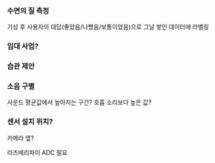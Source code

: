 ### 수면의 질 측정

기상 후 사용자의 대답(좋았음/나빴음/보통이었음)으로 그날 쌓인 데이터에 라벨링
### 임대 사업?

### 습관 제안

### 소음 구별

사운드 평균값에서 높아지는 구간? 호흡 소리보다 높은 값?

### 센서 설치 위치?

카메라 옆?



라즈베리파이 ADC 필요

